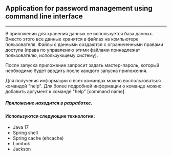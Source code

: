 ## Application for password management using command line interface
***

В приложении для хранения данных не используется база данных. \
Вместо этого все данные хранятся в файлах на компьютере пользователя. Файлы с данными создаются с ограниченными правами доступа (права по управлению этими файлами принадлежат пользователю, использующему систему).

После запуска приложение запросит задать мастер-пароль, который необходимо будет вводить после каждого запуска приложения.

Для получения информации о всех командах можно воспользоваться командой "help". Для более подробной информации о команде можно добавить аргумент к команде "help" [command name].

##### Приложение находится в разработке.

#### Используются следующие технологии:
* Java 17
* Spring shell
* Spring cache (ehcache)
* Lombok
* Jackson